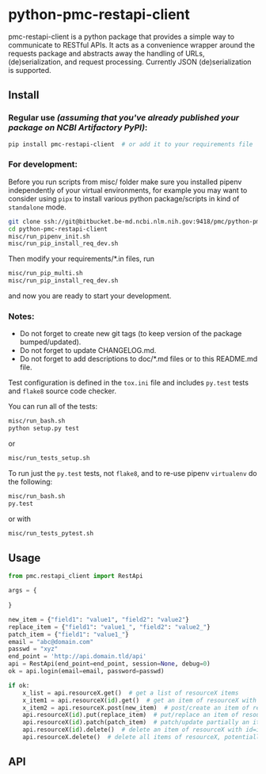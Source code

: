 # python-pmc-restapi-client

pmc-restapi-client is a python package that provides a simple way to communicate to
RESTful APIs. It acts as a convenience wrapper around the requests package and abstracts
away the handling of URLs, (de)serialization, and request processing. Currently JSON
(de)serialization is supported.

## Install

### Regular use _(assuming that you've already published your package on NCBI Artifactory PyPI)_:

```sh
pip install pmc-restapi-client  # or add it to your requirements file
```

### For development:

Before you run scripts from misc/ folder make sure you 
installed pipenv independently of your virtual environments, 
for example you may want to consider using `pipx` 
to install various python package/scripts in kind 
of `standalone` mode.

```sh
git clone ssh://git@bitbucket.be-md.ncbi.nlm.nih.gov:9418/pmc/python-pmc-restapi-client.git
cd python-pmc-restapi-client
misc/run_pipenv_init.sh 
misc/run_pip_install_req_dev.sh 
```

Then modify your requirements/*.in files, run 
```sh
misc/run_pip_multi.sh
misc/run_pip_install_req_dev.sh 
```
and now you are ready to start your development. 


### Notes:

- Do not forget to create new git tags
(to keep version of the package bumped/updated). 
- Do not forget to update CHANGELOG.md. 
- Do not forget to add descriptions to doc/*.md files or to this README.md file. 


Test configuration is defined in the `tox.ini` file and includes
`py.test` tests and `flake8` source code checker.

You can run all of the tests:

```sh
misc/run_bash.sh
python setup.py test
```

or 

```sh
misc/run_tests_setup.sh
```


To run just the `py.test` tests, not `flake8`, and to re-use pipenv `virtualenv` do the following:

```sh
misc/run_bash.sh
py.test
```

or with 

```sh
misc/run_tests_pytest.sh
```


## Usage

```python
from pmc.restapi_client import RestApi

args = {
    
}

new_item = {"field1": "value1", "field2": "value2"}
replace_item = {"field1": "value1_", "field2": "value2_"}
patch_item = {"field1": "value1_"}
email = "abc@domain.com"
passwd = "xyz"
end_point = 'http://api.domain.tld/api'
api = RestApi(end_point=end_point, session=None, debug=0)
ok = api.login(email=email, password=passwd)

if ok:
    x_list = api.resourceX.get()  # get a list of resourceX items
    x_item1 = api.resourceX(id).get()  # get an item of resourceX with id=id
    x_item2 = api.resourceX.post(new_item)  # post/create an item of resourceX
    api.resourceX(id).put(replace_item)  # put/replace an item of resourceX with id=id
    api.resourceX(id).patch(patch_item)  # patch/update partially an item of resourceX with id=id
    api.resourceX(id).delete()  # delete an item of resourceX with id=id
    api.resourceX.delete()  # delete all items of resourceX, potentially dangerous

```

## API